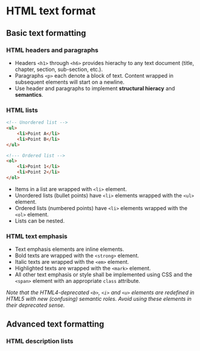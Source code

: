 # HTML text format

## Basic text formatting

### HTML headers and paragraphs

- Headers `<h1>` through `<h6>` provides hierachy to any text document (title, chapter, section, sub-section, etc.).
- Paragraphs `<p>` each denote a block of text. Content wrapped in subsequent elements will start on a newline.
- Use header and paragraphs to implement **structural hieracy** and **semantics**.

### HTML lists

```html
<!-- Unordered list -->
<ul>
    <li>Point A</li>
    <li>Point B</li>
</ul>

<!--- Ordered list -->
<ol>
    <li>Point 1</li>
    <li>Point 2</li>
</ol>
```

- Items in a list are wrapped with `<li>` element.
- Unordered lists (bullet points) have `<li>` elements wrapped with the `<ul>` element.
- Ordered lists (numbered points) have `<li>` elements wrapped with the `<ol>` element.
- Lists can be nested.

### HTML text emphasis

- Text emphasis elements are inline elements.
- Bold texts are wrapped with the `<strong>` element.
- Italic texts are wrapped with the `<em>` element.
- Highlighted texts are wrapped with the `<mark>` element.
- All other text emphasis or style shall be implemented using CSS and the `<span>` element with an appropriate `class` attribute.

*Note that the HTML4-deprecated `<b>`, `<i>` and `<u>` elements are redefined in HTML5 with new (confusing) semantic roles. Avoid using these elements in their deprecated sense.*

## Advanced text formatting

### HTML description lists

